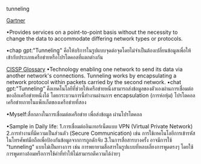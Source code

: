 tunneling


[Gartner](https://www.gartner.com/en/glossary/all-terms)

•Provides services on a point-to-point basis without the necessity to change the data to accommodate differing network types or protocols.

•chap gpt:"Tunneling" คือให้บริการในรูปแบบจุดต่อจุดโดยไม่จำเป็นต้องเปลี่ยนข้อมูลเพื่อให้เข้ากับประเภทเครือข่ายหรือโปรโตคอลที่แตกต่างกัน


[CISSP Glossary](https://csrc.nist.gov/glossary)
•Technology enabling one network to send its data via another network's connections. Tunneling works by encapsulating a network protocol within packets carried by the second network.
•chat gpt:"Tunneling” คือเทคโนโลยีที่ช่วยให้เครือข่ายหนึ่งสามารถส่งข้อมูลของตัวเองผ่านการเชื่อมต่อของอีกเครือข่ายหนึ่งได้ โดยกระบวนการนี้ทำงานผ่านการ encapsulation (การห่อหุ้ม) โปรโตคอลเครือข่ายภายในแพ็กเก็ตของเครือข่ายที่สอง

•Myself:สื่อกลางในการเชื่อมต่อเครือข่าย เพื่อส่งข้อมูล ผ่านโปรโตคอล

•Sample in Daily life:
1.การเชื่อมต่ออินเทอร์เน็ตแบบ VPN (Virtual Private Network)
2.การทำงานที่มีความเป็นส่วนตัว (Secure Communication) เช่น การใช้เทคโนโลยีการเข้ารหัสในโทรศัพท์มือถือเพื่อป้องกันข้อมูลจากการถูกดักจับ
3.ในการสื่อสารบางครั้ง อาจมีการใช้ "tunneling" แบบไม่เป็นทางการ เช่น การพยายามสื่อสารในรูปแบบที่หลบเลี่ยงการพูดตรงๆ โดยใช้การพูดทางอ้อมหรือการใช้คำที่ทำให้ไม่สามารถตีความได้ง่ายๆ
